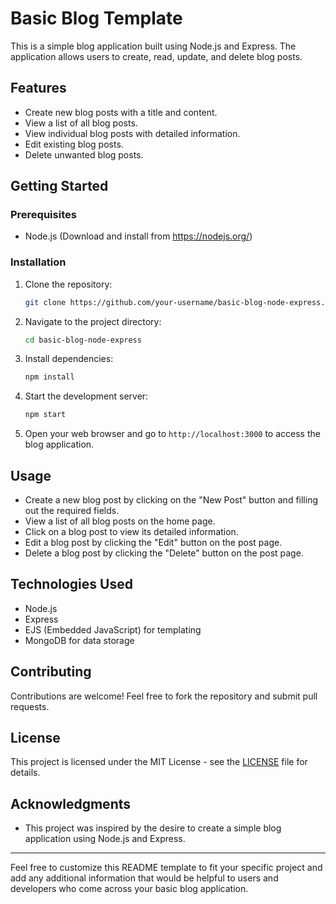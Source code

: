 # Basic Blog Template

This is a simple blog application built using Node.js and Express. The application allows users to create, read, update, and delete blog posts.

## Features

- Create new blog posts with a title and content.
- View a list of all blog posts.
- View individual blog posts with detailed information.
- Edit existing blog posts.
- Delete unwanted blog posts.

## Getting Started

### Prerequisites

- Node.js (Download and install from https://nodejs.org/)

### Installation

1. Clone the repository:

   ```bash
   git clone https://github.com/your-username/basic-blog-node-express.git
   ```

2. Navigate to the project directory:

   ```bash
   cd basic-blog-node-express
   ```

3. Install dependencies:

   ```bash
   npm install
   ```

4. Start the development server:

   ```bash
   npm start
   ```

5. Open your web browser and go to `http://localhost:3000` to access the blog application.

## Usage

- Create a new blog post by clicking on the "New Post" button and filling out the required fields.
- View a list of all blog posts on the home page.
- Click on a blog post to view its detailed information.
- Edit a blog post by clicking the "Edit" button on the post page.
- Delete a blog post by clicking the "Delete" button on the post page.

## Technologies Used

- Node.js
- Express
- EJS (Embedded JavaScript) for templating
- MongoDB for data storage

## Contributing

Contributions are welcome! Feel free to fork the repository and submit pull requests.

## License

This project is licensed under the MIT License - see the [LICENSE](LICENSE) file for details.

## Acknowledgments

- This project was inspired by the desire to create a simple blog application using Node.js and Express.

---

Feel free to customize this README template to fit your specific project and add any additional information that would be helpful to users and developers who come across your basic blog application.
